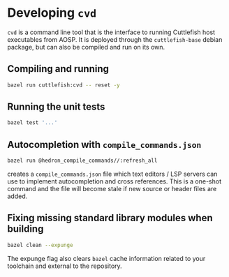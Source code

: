 # Developing `cvd`

`cvd` is a command line tool that is the interface to running Cuttlefish host
executables from AOSP. It is deployed through the `cuttlefish-base` debian
package, but can also be compiled and run on its own.

## Compiling and running

```sh
bazel run cuttlefish:cvd -- reset -y
```

## Running the unit tests

```sh
bazel test '...'
```

## Autocompletion with `compile_commands.json`

```sh
bazel run @hedron_compile_commands//:refresh_all
```

creates a `compile_commands.json` file which text editors / LSP servers can use
to implement autocompletion and cross references. This is a one-shot command and
the file will become stale if new source or header files are added.

## Fixing missing standard library modules when building

```sh
bazel clean --expunge
```

The expunge flag also clears `bazel` cache information related to your toolchain
and external to the repository.
